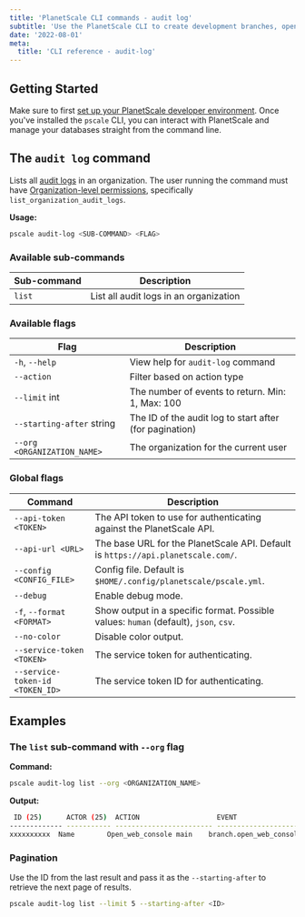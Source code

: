 ```yaml
---
title: 'PlanetScale CLI commands - audit log'
subtitle: 'Use the PlanetScale CLI to create development branches, open deploy requests, and make non-blocking schema changes directly from your terminal.'
date: '2022-08-01'
meta:
  title: 'CLI reference - audit-log'
---
```


## Getting Started

Make sure to first [set up your PlanetScale developer environment](/docs/concepts/planetscale-environment-setup). Once you've installed the `pscale` CLI, you can interact with PlanetScale and manage your databases straight from the command line.

## The `audit log` command

Lists all [audit logs](/docs/concepts/audit-log) in an organization. The user running the command must have [Organization-level permissions](/docs/concepts/access-control), specifically `list_organization_audit_logs`.

**Usage:**

```bash
pscale audit-log <SUB-COMMAND> <FLAG>
```

### Available sub-commands

| **Sub-command** | **Description**                        |
| --------------- | -------------------------------------- |
| `list`          | List all audit logs in an organization |

### Available flags

| **Flag**                    | **Description**                                         |
| --------------------------- | ------------------------------------------------------- |
| `-h`, `--help`              | View help for `audit-log` command                       |
| `--action`                  | Filter based on action type                             |
| `--limit` int               | The number of events to return. Min: 1, Max: 100        |
| `--starting-after` string   | The ID of the audit log to start after (for pagination) |
| `--org <ORGANIZATION_NAME>` | The organization for the current user                   |

### Global flags

| **Command**                     | **Description**                                                                      |
| ------------------------------- | ------------------------------------------------------------------------------------ |
| `--api-token <TOKEN>`           | The API token to use for authenticating against the PlanetScale API.                 |
| `--api-url <URL>`               | The base URL for the PlanetScale API. Default is `https://api.planetscale.com/`.     |
| `--config <CONFIG_FILE>`        | Config file. Default is `$HOME/.config/planetscale/pscale.yml`.                      |
| `--debug`                       | Enable debug mode.                                                                   |
| `-f`, `--format <FORMAT>`       | Show output in a specific format. Possible values: `human` (default), `json`, `csv`. |
| `--no-color`                    | Disable color output.                                                                |
| `--service-token <TOKEN>`       | The service token for authenticating.                                                |
| `--service-token-id <TOKEN_ID>` | The service token ID for authenticating.                                             |

## Examples

### The `list` sub-command with `--org` flag

**Command:**

```bash
pscale audit-log list --org <ORGANIZATION_NAME>
```

**Output:**

```bash
 ID (25)      ACTOR (25)  ACTION                   EVENT                     REMOTE IP      LOCATION         CREATED AT
------------- ----------- ------------------------ ------------------------ --------------- ---------------- ------------
xxxxxxxxxx  Name        Open_web_console main    branch.open_web_console  xxx.xxx.xxx.x   Los Angeles, CA  1 day ago
```

### Pagination

Use the ID from the last result and pass it as the `--starting-after` to retrieve the next page of results.

```bash
pscale audit-log list --limit 5 --starting-after <ID>
```
